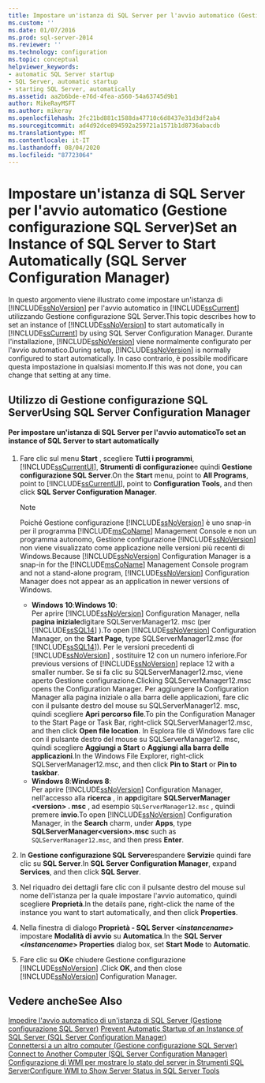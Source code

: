 ```yaml
---
title: Impostare un'istanza di SQL Server per l'avvio automatico (Gestione configurazione SQL Server) | Microsoft Docs
ms.custom: ''
ms.date: 01/07/2016
ms.prod: sql-server-2014
ms.reviewer: ''
ms.technology: configuration
ms.topic: conceptual
helpviewer_keywords:
- automatic SQL Server startup
- SQL Server, automatic startup
- starting SQL Server, automatically
ms.assetid: aa2b6bde-e76d-4fea-a560-54a63745d9b1
author: MikeRayMSFT
ms.author: mikeray
ms.openlocfilehash: 2fc21bd881c1588da47710c6d8437e31d3df2ab4
ms.sourcegitcommit: ad4d92dce894592a259721a1571b1d8736abacdb
ms.translationtype: MT
ms.contentlocale: it-IT
ms.lasthandoff: 08/04/2020
ms.locfileid: "87723064"
---
```

# <a name="set-an-instance-of-sql-server-to-start-automatically-sql-server-configuration-manager"></a><span data-ttu-id="8bda3-102">Impostare un'istanza di SQL Server per l'avvio automatico (Gestione configurazione SQL Server)</span><span class="sxs-lookup"><span data-stu-id="8bda3-102">Set an Instance of SQL Server to Start Automatically (SQL Server Configuration Manager)</span></span>
  <span data-ttu-id="8bda3-103">In questo argomento viene illustrato come impostare un'istanza di [!INCLUDE[ssNoVersion](../../includes/ssnoversion-md.md)] per l'avvio automatico in [!INCLUDE[ssCurrent](../../includes/sscurrent-md.md)] utilizzando Gestione configurazione SQL Server.</span><span class="sxs-lookup"><span data-stu-id="8bda3-103">This topic describes how to set an instance of [!INCLUDE[ssNoVersion](../../includes/ssnoversion-md.md)] to start automatically in [!INCLUDE[ssCurrent](../../includes/sscurrent-md.md)] by using SQL Server Configuration Manager.</span></span> <span data-ttu-id="8bda3-104">Durante l'installazione, [!INCLUDE[ssNoVersion](../../includes/ssnoversion-md.md)] viene normalmente configurato per l'avvio automatico.</span><span class="sxs-lookup"><span data-stu-id="8bda3-104">During setup, [!INCLUDE[ssNoVersion](../../includes/ssnoversion-md.md)] is normally configured to start automatically.</span></span> <span data-ttu-id="8bda3-105">In caso contrario, è possibile modificare questa impostazione in qualsiasi momento.</span><span class="sxs-lookup"><span data-stu-id="8bda3-105">If this was not done, you can change that setting at any time.</span></span>  
  
##  <a name="using-sql-server-configuration-manager"></a><a name="SSMSProcedure"></a> <span data-ttu-id="8bda3-106">Utilizzo di Gestione configurazione SQL Server</span><span class="sxs-lookup"><span data-stu-id="8bda3-106">Using SQL Server Configuration Manager</span></span>  
  
#### <a name="to-set-an-instance-of-sql-server-to-start-automatically"></a><span data-ttu-id="8bda3-107">Per impostare un'istanza di SQL Server per l'avvio automatico</span><span class="sxs-lookup"><span data-stu-id="8bda3-107">To set an instance of SQL Server to start automatically</span></span>  
  
1.  <span data-ttu-id="8bda3-108">Fare clic sul menu **Start** , scegliere **Tutti i programmi**, [!INCLUDE[ssCurrentUI](../../includes/sscurrentui-md.md)], **Strumenti di configurazione**e quindi **Gestione configurazione SQL Server**.</span><span class="sxs-lookup"><span data-stu-id="8bda3-108">On the **Start** menu, point to **All Programs**, point to [!INCLUDE[ssCurrentUI](../../includes/sscurrentui-md.md)], point to **Configuration Tools**, and then click **SQL Server Configuration Manager**.</span></span>  
  
    > [!NOTE]  
    >  <span data-ttu-id="8bda3-109">Poiché Gestione configurazione [!INCLUDE[ssNoVersion](../../includes/ssnoversion-md.md)] è uno snap-in per il programma [!INCLUDE[msCoName](../../includes/msconame-md.md)] Management Console e non un programma autonomo, Gestione configurazione [!INCLUDE[ssNoVersion](../../includes/ssnoversion-md.md)] non viene visualizzato come applicazione nelle versioni più recenti di Windows.</span><span class="sxs-lookup"><span data-stu-id="8bda3-109">Because [!INCLUDE[ssNoVersion](../../includes/ssnoversion-md.md)] Configuration Manager is a snap-in for the [!INCLUDE[msCoName](../../includes/msconame-md.md)] Management Console program and not a stand-alone program, [!INCLUDE[ssNoVersion](../../includes/ssnoversion-md.md)] Configuration Manager does not appear as an application in newer versions of Windows.</span></span>  
    >   
    >  -   <span data-ttu-id="8bda3-110">**Windows 10**:</span><span class="sxs-lookup"><span data-stu-id="8bda3-110">**Windows 10**:</span></span>  
    >          <span data-ttu-id="8bda3-111">Per aprire [!INCLUDE[ssNoVersion](../../includes/ssnoversion-md.md)] Configuration Manager, nella **pagina iniziale**digitare SQLServerManager12. msc (per [!INCLUDE[ssSQL14](../../includes/sssql14-md.md)] ).</span><span class="sxs-lookup"><span data-stu-id="8bda3-111">To open [!INCLUDE[ssNoVersion](../../includes/ssnoversion-md.md)] Configuration Manager, on the **Start Page**, type SQLServerManager12.msc (for [!INCLUDE[ssSQL14](../../includes/sssql14-md.md)]).</span></span> <span data-ttu-id="8bda3-112">Per le versioni precedenti di [!INCLUDE[ssNoVersion](../../includes/ssnoversion-md.md)] , sostituire 12 con un numero inferiore.</span><span class="sxs-lookup"><span data-stu-id="8bda3-112">For previous versions of [!INCLUDE[ssNoVersion](../../includes/ssnoversion-md.md)] replace 12 with a smaller number.</span></span> <span data-ttu-id="8bda3-113">Se si fa clic su SQLServerManager12.msc, viene aperto Gestione configurazione.</span><span class="sxs-lookup"><span data-stu-id="8bda3-113">Clicking SQLServerManager12.msc opens the Configuration Manager.</span></span> <span data-ttu-id="8bda3-114">Per aggiungere la Configuration Manager alla pagina iniziale o alla barra delle applicazioni, fare clic con il pulsante destro del mouse su SQLServerManager12. msc, quindi scegliere **Apri percorso file**.</span><span class="sxs-lookup"><span data-stu-id="8bda3-114">To pin the Configuration Manager to the Start Page or Task Bar, right-click SQLServerManager12.msc, and then click **Open file location**.</span></span> <span data-ttu-id="8bda3-115">In Esplora file di Windows fare clic con il pulsante destro del mouse su SQLServerManager12. msc, quindi scegliere **Aggiungi a Start** o **Aggiungi alla barra delle applicazioni**.</span><span class="sxs-lookup"><span data-stu-id="8bda3-115">In the Windows File Explorer, right-click SQLServerManager12.msc, and then click **Pin to Start** or **Pin to taskbar**.</span></span>  
    > -   <span data-ttu-id="8bda3-116">**Windows 8**:</span><span class="sxs-lookup"><span data-stu-id="8bda3-116">**Windows 8**:</span></span>  
    >          <span data-ttu-id="8bda3-117">Per aprire [!INCLUDE[ssNoVersion](../../includes/ssnoversion-md.md)] Configuration Manager, nell'accesso alla **ricerca** , in **app**digitare **SQLServerManager \<version> . msc** , ad esempio `SQLServerManager12.msc` , quindi premere **invio**.</span><span class="sxs-lookup"><span data-stu-id="8bda3-117">To open [!INCLUDE[ssNoVersion](../../includes/ssnoversion-md.md)] Configuration Manager, in the **Search** charm, under **Apps**, type **SQLServerManager\<version>.msc** such as `SQLServerManager12.msc`, and then press **Enter**.</span></span>  
  
2.  <span data-ttu-id="8bda3-118">In **Gestione configurazione SQL Server**espandere **Servizi**e quindi fare clic su **SQL Server**.</span><span class="sxs-lookup"><span data-stu-id="8bda3-118">In **SQL Server Configuration Manager**, expand **Services**, and then click **SQL Server**.</span></span>  
  
3.  <span data-ttu-id="8bda3-119">Nel riquadro dei dettagli fare clic con il pulsante destro del mouse sul nome dell'istanza per la quale impostare l'avvio automatico, quindi scegliere **Proprietà**.</span><span class="sxs-lookup"><span data-stu-id="8bda3-119">In the details pane, right-click the name of the instance you want to start automatically, and then click **Properties**.</span></span>  
  
4.  <span data-ttu-id="8bda3-120">Nella finestra di dialogo **Proprietà - SQL Server \<***instancename***>** impostare **Modalità di avvio** su **Automatica**.</span><span class="sxs-lookup"><span data-stu-id="8bda3-120">In the **SQL Server \<***instancename***> Properties** dialog box, set **Start Mode** to **Automatic**.</span></span>  
  
5.  <span data-ttu-id="8bda3-121">Fare clic su **OK**e chiudere Gestione configurazione [!INCLUDE[ssNoVersion](../../includes/ssnoversion-md.md)] .</span><span class="sxs-lookup"><span data-stu-id="8bda3-121">Click **OK**, and then close [!INCLUDE[ssNoVersion](../../includes/ssnoversion-md.md)] Configuration Manager.</span></span>  
  
## <a name="see-also"></a><span data-ttu-id="8bda3-122">Vedere anche</span><span class="sxs-lookup"><span data-stu-id="8bda3-122">See Also</span></span>  
 <span data-ttu-id="8bda3-123">[Impedire l'avvio automatico di un'istanza di SQL Server &#40;Gestione configurazione SQL Server&#41;](scm-services-prevent-automatic-startup-of-an-instance.md) </span><span class="sxs-lookup"><span data-stu-id="8bda3-123">[Prevent Automatic Startup of an Instance of SQL Server &#40;SQL Server Configuration Manager&#41;](scm-services-prevent-automatic-startup-of-an-instance.md) </span></span>  
 <span data-ttu-id="8bda3-124">[Connettersi a un altro computer &#40;Gestione configurazione SQL Server&#41;](scm-services-connect-to-another-computer.md) </span><span class="sxs-lookup"><span data-stu-id="8bda3-124">[Connect to Another Computer &#40;SQL Server Configuration Manager&#41;](scm-services-connect-to-another-computer.md) </span></span>  
 [<span data-ttu-id="8bda3-125">Configurazione di WMI per mostrare lo stato del server in Strumenti SQL Server</span><span class="sxs-lookup"><span data-stu-id="8bda3-125">Configure WMI to Show Server Status in SQL Server Tools</span></span>](../../ssms/configure-wmi-to-show-server-status-in-sql-server-tools.md)  
  
  
